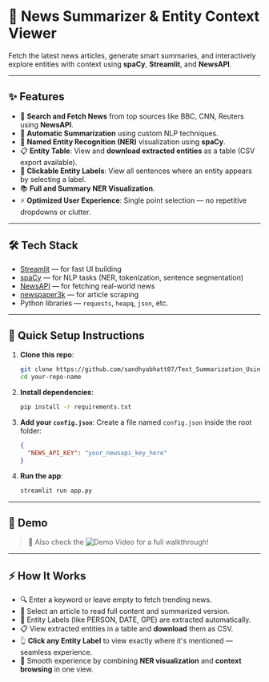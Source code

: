 # 📰 News Summarizer & Entity Context Viewer

Fetch the latest news articles, generate smart summaries, and interactively explore entities with context using **spaCy**, **Streamlit**, and **NewsAPI**.

---

## ✨ Features
- 🔎 **Search and Fetch News** from top sources like BBC, CNN, Reuters using **NewsAPI**.
- 📝 **Automatic Summarization** using custom NLP techniques.
- 🧠 **Named Entity Recognition (NER)** visualization using **spaCy**.
- 📋 **Entity Table**: View and **download extracted entities** as a table (CSV export available).
- 🎯 **Clickable Entity Labels**: View all sentences where an entity appears by selecting a label.
- 📚 **Full and Summary NER Visualization**.
- ⚡ **Optimized User Experience**: Single point selection — no repetitive dropdowns or clutter.


---

## 🛠 Tech Stack
- [Streamlit](https://streamlit.io/) — for fast UI building
- [spaCy](https://spacy.io/) — for NLP tasks (NER, tokenization, sentence segmentation)
- [NewsAPI](https://newsapi.org/) — for fetching real-world news
- [newspaper3k](https://github.com/codelucas/newspaper) — for article scraping
- Python libraries — `requests`, `heapq`, `json`, etc.

---

## 🚀 Quick Setup Instructions

1. **Clone this repo**:
    ```bash
    git clone https://github.com/sandhyabhatt07/Text_Summarization_Using_NLP.git
    cd your-repo-name
    ```

2. **Install dependencies**:
    ```bash
    pip install -r requirements.txt
    ```

3. **Add your `config.json`**:
    Create a file named `config.json` inside the root folder:
    ```json
    {
      "NEWS_API_KEY": "your_newsapi_key_here"
    }
    ```

4. **Run the app**:
    ```bash
    streamlit run app.py
    ```

---

## 📸 Demo 


> 🎥 Also check the ![Demo Video](assets/demo.gif) for a full walkthrough!

---

## ⚡ How It Works

- 🔍 Enter a keyword or leave empty to fetch trending news.
- 📑 Select an article to read full content and summarized version.
- 🧠 Entity Labels (like PERSON, DATE, GPE) are extracted automatically.
- 📋 View extracted entities in a table and **download** them as CSV.
- 👆 **Click any Entity Label** to view exactly where it's mentioned — seamless experience.
- 🎯 Smooth experience by combining **NER visualization** and **context browsing** in one view.


